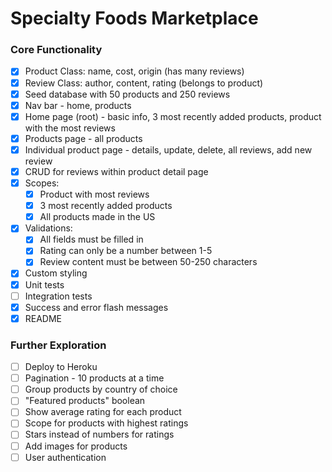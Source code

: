 # Specialty Foods Marketplace

### Core Functionality
- [x] Product Class: name, cost, origin (has many reviews)
- [x] Review Class: author, content, rating (belongs to product)
- [x] Seed database with 50 products and 250 reviews
- [x] Nav bar - home, products
- [x] Home page (root) - basic info, 3 most recently added products, product with the most reviews
- [x] Products page - all products
- [x] Individual product page - details, update, delete, all reviews, add new review
- [x] CRUD for reviews within product detail page
- [x] Scopes:
  - [x] Product with most reviews
  - [x] 3 most recently added products
  - [x] All products made in the US
- [x] Validations:
  - [x] All fields must be filled in
  - [x] Rating can only be a number between 1-5
  - [x] Review content must be between 50-250 characters
- [x] Custom styling
- [x] Unit tests
- [ ] Integration tests
- [x] Success and error flash messages
- [x] README

### Further Exploration
- [ ] Deploy to Heroku
- [ ] Pagination - 10 products at a time
- [ ] Group products by country of choice
- [ ] "Featured products" boolean
- [ ] Show average rating for each product
- [ ] Scope for products with highest ratings
- [ ] Stars instead of numbers for ratings
- [ ] Add images for products
- [ ] User authentication
